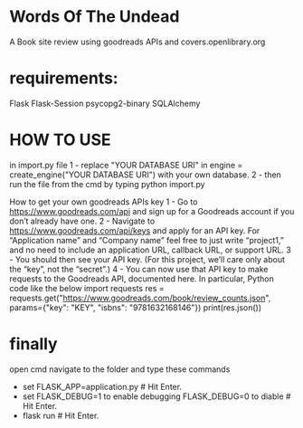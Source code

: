 # Words Of The Undead
A Book site review using goodreads APIs and covers.openlibrary.org

# requirements:
Flask
Flask-Session
psycopg2-binary
SQLAlchemy

# HOW TO USE
  in import.py file
    1 - replace "YOUR DATABASE URI" in engine = create_engine("YOUR DATABASE URI") with your own database.
    2 - then run the file from the cmd by typing python import.py

  How to get your own goodreads APIs key
    1 - Go to https://www.goodreads.com/api and sign up for a Goodreads account if you don’t already have one.
    2 - Navigate to https://www.goodreads.com/api/keys and apply for an API key. For “Application name” and “Company name” feel free to just write “project1,” and no need to 
        include an application URL, callback URL, or support URL.
    3 - You should then see your API key. (For this project, we’ll care only about the “key”, not the “secret”.)
    4 - You can now use that API key to make requests to the Goodreads API, documented here. In particular, Python code like the below
            import requests
            res = requests.get("https://www.goodreads.com/book/review_counts.json", params={"key": "KEY", "isbns": "9781632168146"})
            print(res.json())
# finally
  open cmd navigate to the folder and type these commands
  - set FLASK_APP=application.py # Hit Enter.
  - set FLASK_DEBUG=1 to enable debugging FLASK_DEBUG=0 to diable # Hit Enter.
  - flask run # Hit Enter.
